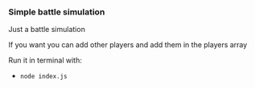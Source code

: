 ### Simple battle simulation

Just a battle simulation

If you want you can add other players and add them in the players array

Run it in terminal with:
+ `node index.js`
